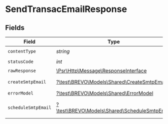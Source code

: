 # SendTransacEmailResponse


## Fields

| Field                                                                                                        | Type                                                                                                         | Required                                                                                                     | Description                                                                                                  |
| ------------------------------------------------------------------------------------------------------------ | ------------------------------------------------------------------------------------------------------------ | ------------------------------------------------------------------------------------------------------------ | ------------------------------------------------------------------------------------------------------------ |
| `contentType`                                                                                                | *string*                                                                                                     | :heavy_check_mark:                                                                                           | N/A                                                                                                          |
| `statusCode`                                                                                                 | *int*                                                                                                        | :heavy_check_mark:                                                                                           | N/A                                                                                                          |
| `rawResponse`                                                                                                | [\Psr\Http\Message\ResponseInterface](https://www.php-fig.org/psr/psr-7/#33-psrhttpmessageresponseinterface) | :heavy_minus_sign:                                                                                           | N/A                                                                                                          |
| `createSmtpEmail`                                                                                            | [?\test\BREVO\Models\Shared\CreateSmtpEmail](../../models/shared/CreateSmtpEmail.md)                         | :heavy_minus_sign:                                                                                           | transactional email sent                                                                                     |
| `errorModel`                                                                                                 | [?\test\BREVO\Models\Shared\ErrorModel](../../models/shared/ErrorModel.md)                                   | :heavy_minus_sign:                                                                                           | bad request                                                                                                  |
| `scheduleSmtpEmail`                                                                                          | [?\test\BREVO\Models\Shared\ScheduleSmtpEmail](../../models/shared/ScheduleSmtpEmail.md)                     | :heavy_minus_sign:                                                                                           | transactional email scheduled                                                                                |